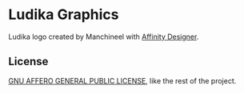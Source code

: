 # Ludika Graphics

Ludika logo created by Manchineel with [Affinity Designer](https://affinity.serif.com/en-us/).

## License

[GNU AFFERO GENERAL PUBLIC LICENSE](https://www.gnu.org/licenses/agpl-3.0.txt), like the rest of the project.
